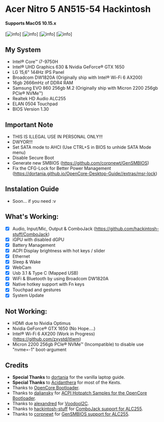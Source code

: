 # Acer Nitro 5 AN515-54 Hackintosh

#### Supports MacOS 10.15.x

[![info](https://www.dropbox.com/s/kenwy38ovcul8fw/info.png)]
[![info](https://www.dropbox.com/s/9ytklbl6q3qibxs/display.png)]
[![info](https://www.dropbox.com/s/nb5r3e3r8l8816m/touchpad.png)]
[![info](https://www.dropbox.com/s/atusfk523v77w9b/cjack.png)]

## My System
- Intel® Core™ i7-9750H
- Intel® UHD Graphics 630 & Nvidia GeForce® GTX 1650
- LG 15,6" 144Hz IPS Panel
- Broadcom DW1820A (Originally ship with Intel® Wi-Fi 6 AX200)
- 16gb 2666mHz of DDR4 RAM
- Samsung EVO 860 256gb M.2 (Originally ship with Micron 2200 256gb PCIe® NVMe™)
- Realtek HD Audio ALC255
- ELAN 0504 Touchpad
- BIOS Version 1.30

## Important Note
- THIS IS ILLEGAL USE IN PERSONAL ONLY!!!
- DWYOR!!!
- Set SATA mode to AHCI (Use CTRL+S in BIOS to unhide SATA Mode menu)
- Disable Secure Boot
- Generate new SMBIOS (https://github.com/corpnewt/GenSMBIOS)
- Fix the CFG-Lock for Better Power Management (https://dortania.github.io/OpenCore-Desktop-Guide//extras/msr-lock)

## Instalation Guide
- Soon... if you need :v

## What's Working:
- [x] Audio, Input/Mic, Output & ComboJack (https://github.com/hackintosh-stuff/ComboJack)
- [x] iGPU with disabled dGPU
- [x] Battery Management
- [x] ACPI Display brightness with hot keys / slider
- [x] Ethernet
- [x] Sleep & Wake
- [x] WebCam
- [x] Usb 3.1 & Type C (Mapped USB)
- [x] WiFi & Bluetooth by using Broadcom DW1820A
- [x] Native hotkey support with Fn keys
- [x] Touchpad and gestures
- [x] System Update

## Not Working:
- HDMI due to Nvidia Optimus
- Nvidia GeForce® GTX 1650 (No Hope....)
- Intel® Wi-Fi 6 AX200 (Work in Progress) (https://github.com/zxystd/itlwm)
- Micron 2200 256gb PCIe® NVMe™ (Incompatible) to disable use "nvme=-1" boot-argument

## Credits
- **Special Thanks** to [dortania](https://dortania.github.io/vanilla-laptop-guide) for the vanilla laptop guide.
- **Special Thanks** to [Acidanthera](https://github.com/acidanthera) for most of the Kexts.
- Thanks to [OpenCore Bootloader](https://https://github.com/acidanthera/OpenCorePkg).
- Thanks to [daliansky](https://github.com/daliansky) for [ACPI Hotpatch Samples for the OpenCore Bootloader](https://github.com/daliansky/OC-little).
- Thanks to [alexandred](https://github.com/alexandred) for [VoodooI2C](https://github.com/alexandred/VoodooI2C).
- Thanks to [hackintosh-stuff](https://github.com/hackintosh-stuff) for [ComboJack support for ALC255](https://github.com/hackintosh-stuff/ComboJack).
- Thanks to [corpnewt](https://github.com/corpnewt) for [GenSMBIOS support for ALC255](https://github.com/corpnewt/GenSMBIOS).
